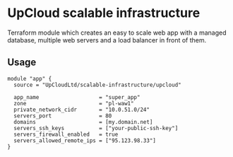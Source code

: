 # UpCloud scalable infrastructure

Terraform module which creates an easy to scale web app with a managed database, multiple web servers and a load balancer in front of them.

## Usage
```hcl
module "app" {
  source = "UpCloudLtd/scalable-infrastructure/upcloud"

  app_name                   = "super_app"
  zone                       = "pl-waw1"
  private_network_cidr       = "10.0.51.0/24"
  servers_port               = 80
  domains                    = [my.domain.net]
  servers_ssh_keys           = ["your-public-ssh-key"]
  servers_firewall_enabled   = true
  servers_allowed_remote_ips = ["95.123.98.33"]
}
```